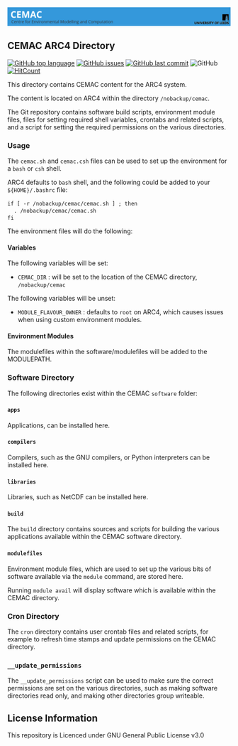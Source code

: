 <div align="center">
<a href="https://www.cemac.leeds.ac.uk/">
  <img src="https://github.com/cemac/cemac_generic/blob/master/Images/cemac.png"></a>
  <br>
</div>

## CEMAC ARC4 Directory

[![GitHub top language](https://img.shields.io/github/languages/top/cemac/arc.svg)](https://github.com/cemac/arc) [![GitHub issues](https://img.shields.io/github/issues/cemac/arc.svg)](https://github.com/cemac/arc/issues) [![GitHub last commit](https://img.shields.io/github/last-commit/cemac/arc.svg)](https://github.com/cemac/arc/commits/master)  ![GitHub](https://img.shields.io/github/license/cemac/arc.svg)
[![HitCount](http://hits.dwyl.io/{cemac}/{arc}.svg)](http://hits.dwyl.io/{cemac}/{arc})


This directory contains CEMAC content for the ARC4 system.

The content is located on ARC4 within the directory `/nobackup/cemac`.

The Git repository contains software build scripts, environment module files,
files for setting required shell variables, crontabs and related scripts, and a
script for setting the required permissions on the various directories.

### Usage

The `cemac.sh` and `cemac.csh` files can be used to set up the environment for
a `bash` or `csh` shell.

ARC4 defaults to `bash` shell, and the following could be added to your
`${HOME}/.bashrc` file:

```
if [ -r /nobackup/cemac/cemac.sh ] ; then
  . /nobackup/cemac/cemac.sh
fi
```

The environment files will do the following:

#### Variables

The following variables will be set:

  * `CEMAC_DIR` : will be set to the location of the CEMAC directory,
    `/nobackup/cemac`

The following variables will be unset:

  * `MODULE_FLAVOUR_OWNER` : defaults to `root` on ARC4, which causes issues
    when using custom environment modules.

#### Environment Modules

The modulefiles within the software/modulefiles will be added to the
MODULEPATH.

### Software Directory

The following directories exist within the CEMAC `software` folder:

#### `apps`

Applications, can be installed here.

#### `compilers`

Compilers, such as the GNU compilers, or Python interpreters can be installed
here.

#### `libraries`

Libraries, such as NetCDF can be installed here.

#### `build`

The `build` directory contains sources and scripts for building the various
applications available within the CEMAC software directory.

#### `modulefiles`

Environment module files, which are used to set up the various bits of software
available via the `module` command, are stored here.

Running `module avail` will display software which is available within the
CEMAC directory.

### Cron Directory

The `cron` directory contains user crontab files and related scripts, for
example to refresh time stamps and update permissions on the CEMAC directory.

### `__update_permissions`

The `__update_permissions` script can be used to make sure the correct
permissions are set on the various directories, such as making software
directories read only, and making other directories group writeable.

## License Information

This repository is Licenced under GNU General Public License v3.0
